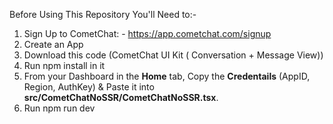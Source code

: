 Before Using This Repository You'll Need to:-
1. Sign Up to CometChat: - https://app.cometchat.com/signup
2. Create an App
3. Download this code (CometChat UI Kit ( Conversation + Message View))
4. Run npm install in it
5. From your Dashboard in the **Home** tab, Copy the **Credentails** (AppID, Region, AuthKey) & Paste it into **src/CometChatNoSSR/CometChatNoSSR.tsx**.
6. Run npm run dev
   
